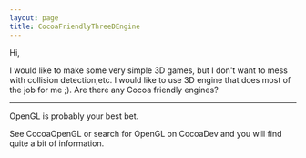 ```yaml
---
layout: page
title: CocoaFriendlyThreeDEngine
---
```


Hi,

I would like to make some very simple 3D games, but I don't want to mess with collision detection,etc. I would like to use 3D engine that does most of the job for me ;). Are there any Cocoa friendly engines? 

---

OpenGL is probably your best bet.

See CocoaOpenGL or search for OpenGL on CocoaDev and you will find quite a bit of information.


